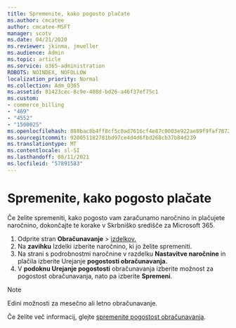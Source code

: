 ```yaml
---
title: Spremenite, kako pogosto plačate
ms.author: cmcatee
author: cmcatee-MSFT
manager: scotv
ms.date: 04/21/2020
ms.reviewer: jkinma, jmueller
ms.audience: Admin
ms.topic: article
ms.service: o365-administration
ROBOTS: NOINDEX, NOFOLLOW
localization_priority: Normal
ms.collection: Adm_O365
ms.assetid: 81423cec-8c9e-408d-bd26-a46f37ef75c1
ms.custom:
- commerce_billing
- "469"
- "4552"
- "1500025"
ms.openlocfilehash: 888bac8b4ff8cf5c0ad7616cf4e87c0003e922ae89f9faf7872b94aba76f7027
ms.sourcegitcommit: 920051182781bd97ce4d4d6fbd268cb37b84d239
ms.translationtype: MT
ms.contentlocale: sl-SI
ms.lasthandoff: 08/11/2021
ms.locfileid: "57891583"
---
```

# <a name="change-how-often-you-pay"></a>Spremenite, kako pogosto plačate

Če želite spremeniti, kako pogosto vam zaračunamo naročnino in plačujete naročnino, dokončajte te korake v Skrbniško središče za Microsoft 365.

1. Odprite stran **Obračunavanje**  >  [izdelkov.](https://go.microsoft.com/fwlink/p/?linkid=842054)
2. Na **zavihku** Izdelki izberite naročnino, ki jo želite spremeniti.
3. Na strani s podrobnostmi naročnine v razdelku **Nastavitve naročnine** in plačila izberite Urejanje **pogostosti obračunavanja.**
4. V **podoknu Urejanje pogostosti** obračunavanja izberite možnost za pogostost obračunavanja, nato pa izberite **Spremeni**.

> [!NOTE]
> Edini možnosti za mesečno ali letno obračunavanje.

Če želite več informacij, glejte [spremenite pogostost obračunavanja](https://docs.microsoft.com/microsoft-365/commerce/billing-and-payments/change-payment-frequency).